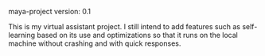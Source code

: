 maya-project
version: 0.1

This is my virtual assistant project.
I still intend to add features such as self-learning based on its use and optimizations so that it runs on the local machine without crashing and with quick responses.
